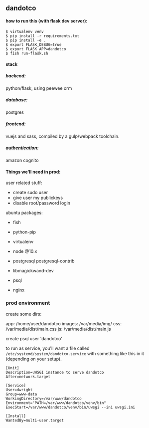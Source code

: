 ## dandotco

#### how to run this (with flask dev server):
```
$ virtualenv venv
$ pip install -r requirements.txt
$ pip install -e .
$ export FLASK_DEBUG=true
$ export FLASK_APP=dandotco
$ fish run-flask.sh
```

#### stack

##### backend: 
python/flask, using peewee orm

##### database: 
postgres

##### frontend:
vuejs and sass, compiled by a gulp/webpack toolchain.

##### authentication:
amazon cognito

#### Things we'll need in prod:
user related stuff:
- create sudo user
- give user my publickeys
- disable root/password login

ubuntu packages:
- fish
- python-pip
- virtualenv
- node @10.x
- postgresql postgresql-contrib
- libmagickwand-dev

- psql
- nginx

### prod environment

create some dirs:

app: /home/user/dandotco
images: /var/media/img/
css: /var/media/dist/main.css
js: /var/media/dist/main.js

create psql user 'dandotco'


to run as service, you'll want a file called `/etc/systemd/system/dandotco.service` with something like this in it (depending on your setup).
```
[Unit]
Description=uWSGI instance to serve dandotco
After=network.target

[Service]
User=dwright
Group=www-data
WorkingDirectory=/var/www/dandotco
Environment="PATH=/var/www/dandotco/venv/bin"
ExecStart=/var/www/dandotco/venv/bin/uwsgi --ini uwsgi.ini

[Install]
WantedBy=multi-user.target

```